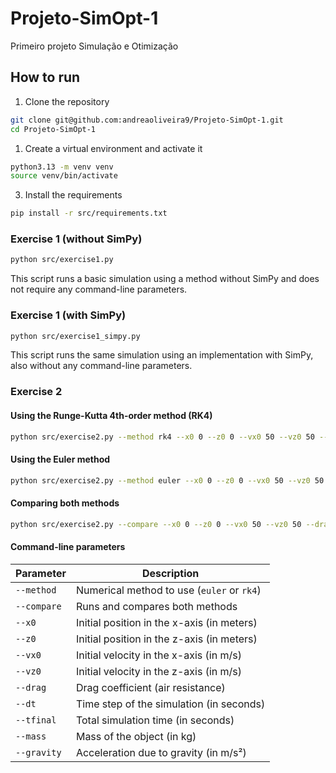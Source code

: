 # Projeto-SimOpt-1
Primeiro projeto Simulação e Otimização

## How to run

1. Clone the repository

```bash
git clone git@github.com:andreaoliveira9/Projeto-SimOpt-1.git
cd Projeto-SimOpt-1
```

1. Create a virtual environment and activate it
   
```bash
python3.13 -m venv venv
source venv/bin/activate
```

3. Install the requirements

```bash
pip install -r src/requirements.txt
```

### Exercise 1 (without SimPy)

```bash
python src/exercise1.py
```

This script runs a basic simulation using a method without SimPy and does not require any command-line parameters.

### Exercise 1 (with SimPy)

```bash
python src/exercise1_simpy.py
```

This script runs the same simulation using an implementation with SimPy, also without any command-line parameters.

### Exercise 2

#### Using the Runge-Kutta 4th-order method (RK4)

```bash
python src/exercise2.py --method rk4 --x0 0 --z0 0 --vx0 50 --vz0 50 --drag 0.1 --dt 0.01 --tfinal 3 --mass 1.0 --gravity 9.81
```

#### Using the Euler method

```bash
python src/exercise2.py --method euler --x0 0 --z0 0 --vx0 50 --vz0 50 --drag 0.1 --dt 0.01 --tfinal 3 --mass 1.0 --gravity 9.81
```

#### Comparing both methods

```bash
python src/exercise2.py --compare --x0 0 --z0 0 --vx0 50 --vz0 50 --drag 0.1 --dt 0.01 --tfinal 3 --mass 1.0 --gravity 9.81
```

#### Command-line parameters

| Parameter     | Description                                               |
|---------------|-----------------------------------------------------------|
| `--method`    | Numerical method to use (`euler` or `rk4`)                |
| `--compare`   | Runs and compares both methods                            |
| `--x0`        | Initial position in the x-axis (in meters)                |
| `--z0`        | Initial position in the z-axis (in meters)                |
| `--vx0`       | Initial velocity in the x-axis (in m/s)                   |
| `--vz0`       | Initial velocity in the z-axis (in m/s)                   |
| `--drag`      | Drag coefficient (air resistance)                         |
| `--dt`        | Time step of the simulation (in seconds)                  |
| `--tfinal`    | Total simulation time (in seconds)                        |
| `--mass`      | Mass of the object (in kg)                                |
| `--gravity`   | Acceleration due to gravity (in m/s²)                     |
